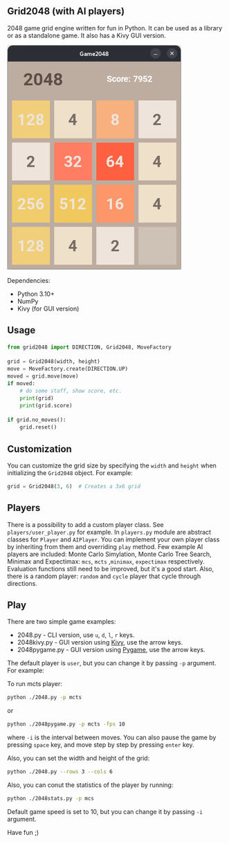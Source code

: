 Grid2048 (with AI players)
--------

2048 game grid engine written for fun in Python. It can be used as a library or as a standalone game. It also has a Kivy GUI version.

![2048kivy.py](2048kivy.png)

Dependencies:
- Python 3.10+
- NumPy
- Kivy (for GUI version)

## Usage

```python
from grid2048 import DIRECTION, Grid2048, MoveFactory

grid = Grid2048(width, height)
move = MoveFactory.create(DIRECTION.UP)
moved = grid.move(move)
if moved:
    # do some staff, show score, etc. 
    print(grid)
    print(grid.score)   

if grid.no_moves():
    grid.reset()
```

## Customization

You can customize the grid size by specifying the `width` and `height` when initializing the `Grid2048` object. For example:
```python
grid = Grid2048(3, 6)  # Creates a 3x6 grid
```

## Players

There is a possibility to add a custom player class. See `players/user_player.py` for example.
In `players.py` module are abstract classes for `Player` and `AIPlayer`. You can implement your own player class by inheriting from them and overriding `play` method.
Few example AI players are included: Monte Carlo Simylation, Monte Carlo Tree Search, Minimax and Expectimax: `mcs`, `mcts` ,`minimax`, `expectimax` respectively. 
Evaluation functions still need to be improved, but it's a good start.
Also, there is a random player: `random` and `cycle` player that cycle through directions.


## Play

There are two simple game examples:
- 2048.py - CLI version, use `u`, `d`, `l`, `r` keys.
- 2048kivy.py - GUI version using [Kivy](https://kivy.org), use the arrow keys.
- 2048pygame.py - GUI version using [Pygame](https://www.pygame.org), use the arrow keys.

The default player is `user`, but you can change it by passing `-p` argument. For example:

To run mcts player:
```bash
python ./2048.py -p mcts
```
or
```bash
python ./2048pygame.py -p mcts -fps 10 
```
where `-i` is the interval between moves.
You can also pause the game by pressing `space` key, and move step by step by pressing `enter` key.

Also, you can set the width and height of the grid:
```bash
python ./2048.py --rows 3 --cols 6
```

Also, you can conut the statistics of the player by running:
```bash
python ./2048stats.py -p mcs
```
Default game speed is set to 10, but you can change it by passing `-i` argument.


Have fun ;)
